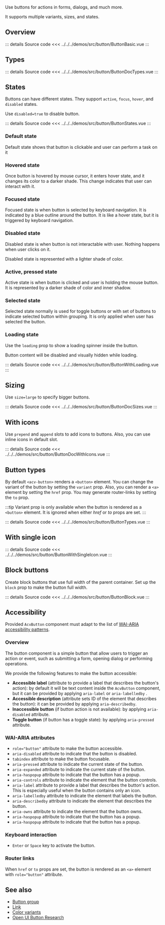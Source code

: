 Use buttons for actions in forms, dialogs, and much more.

It supports multiple variants, sizes, and states.

## Overview

<ButtonBasic />

::: details Source code
<<< ../../../demos/src/button/ButtonBasic.vue
:::

## Types

<ButtonDocTypes />

::: details Source code
<<< ../../../demos/src/button/ButtonDocTypes.vue
:::

## States

Buttons can have different states.
They support `active`, `focus`, `hover`, and `disabled` states.

Use `disabled=true` to disable button.

<ButtonStates />

::: details Source code
<<< ../../../demos/src/button/ButtonStates.vue
:::

### Default state

Default state shows that button is clickable and user can perform a task on it

<ButtonBasic />

### Hovered state

Once button is hovered by mouse cursor, it enters hover state, and it changes its color to a darker shade.
This change indicates that user can interact with it.

<ButtonStateHovered />

### Focused state

Focused state is when button is selected by keyboard navigation.
It is indicated by a blue outline around the button.
It is like a hover state, but it is triggered by keyboard navigation.

<ButtonStateFocused />

### Disabled state

Disabled state is when button is not interactable with user.
Nothing happens when user clicks on it.

Disabled state is represented with a lighter shade of color.

<ButtonStateDisabled />

### Active, pressed state

Active state is when button is clicked and user is holding the mouse button.
It is represented by a darker shade of color and inner shadow.

<ButtonStatePressed />

### Selected state

Selected state normally is used for toggle buttons or with set of buttons to indicate selected button within grouping.
It is only applied when user has selected the button.

<ButtonStateSelected />

### Loading state

Use the `loading` prop to show a loading spinner inside the button.

Button content will be disabled and visually hidden while loading.

<ButtonWithLoading />

::: details Source code
<<< ../../../demos/src/button/ButtonWithLoading.vue
:::

## Sizing

Use `size=large` to specify bigger buttons.

<ButtonDocSizes />

::: details Source code
<<< ../../../demos/src/button/ButtonDocSizes.vue
:::

## With icons

Use `prepend` and `append` slots to add icons to buttons.
Also, you can use inline icons in default slot.

<ButtonDocWithIcons />

::: details Source code
<<< ../../../demos/src/button/ButtonDocWithIcons.vue
:::

## Button types

By default `<acv-button>` renders a `<button>` element.
You can change the variant of the button by setting the `variant` prop.
Also, you can render a `<a>` element by setting the `href` prop.
You may generate router-links by setting the `to` prop.

:::tip
Variant prop is only available when the button is rendered as a `<button>` element.
It is ignored when either _href_ or _to_ props are set.
:::

<ButtonTypes />

::: details Source code
<<< ../../../demos/src/button/ButtonTypes.vue
:::

## With single icon

<ButtonWithSingleIcon />

::: details Source code
<<< ../../../demos/src/button/ButtonWithSingleIcon.vue
:::

## Block buttons

Create block buttons that use full width of the parent container.
Set up the `block` prop to make the button full width.

<ButtonBlock />

::: details Source code
<<< ../../../demos/src/button/ButtonBlock.vue
:::

## Accessibility

Provided `AcvButton` component must adapt to the list of
[WAI-ARIA accessibility patterns](https://www.w3.org/WAI/ARIA/apg/patterns/button/).

### Overview

The button component is a simple button that allow users to trigger an action or event,
such as submitting a form, opening dialog or performing operations.

We provide the following features to make the button accessible:

- **Accessible label** (attribute to provide a label that describes the button's action): by default it will be text content inside the `AcvButton` component, but it can be provided by applying `aria-label` or `aria-labelledby` .
- **Accessible description** (attribute sets ID of the element that describes the button): it can be provided by applying `aria-describedby`.
- **Inaccessible button** (if button action is not available): by applying `aria-disabled` attribute.
- **Toggle button** (if button has a toggle state): by applying `aria-pressed` attribute.

### WAI-ARIA attributes

- `role="button"` attribute to make the button accessible.
- `aria-disabled` attribute to indicate that the button is disabled.
- `tabindex` attribute to make the button focusable.
- `aria-pressed` attribute to indicate the current state of the button.
- `aria-expanded` attribute to indicate the current state of the button.
- `aria-haspopup` attribute to indicate that the button has a popup.
- `aria-controls` attribute to indicate the element that the button controls.
- `aria-label` attribute to provide a label that describes the button's action.
  This is especially useful when the button contains only an icon.
- `aria-labelledby` attribute to indicate the element that labels the button.
- `aria-describedby` attribute to indicate the element that describes the button.
- `aria-owns` attribute to indicate the element that the button owns.
- `aria-haspopup` attribute to indicate that the button has a popup.
- `aria-haspopup` attribute to indicate that the button has a popup.

### Keyboard interaction

- `Enter` or `Space` key to activate the button.

### Router links

When `href` or `to` props are set, the button is rendered as an `<a>` element with `role="button"` attribute.

## See also

- [Button group](/components/button-group/buttonGroup.doc)
- [Link](/components/link/link.doc)
- [Color variants](/theming/colors)
- [Open UI Button Research](https://open-ui.org/components/button/)
